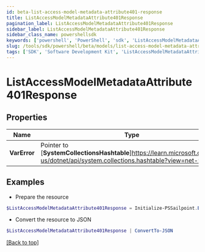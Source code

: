 ```yaml
---
id: beta-list-access-model-metadata-attribute401-response
title: ListAccessModelMetadataAttribute401Response
pagination_label: ListAccessModelMetadataAttribute401Response
sidebar_label: ListAccessModelMetadataAttribute401Response
sidebar_class_name: powershellsdk
keywords: ['powershell', 'PowerShell', 'sdk', 'ListAccessModelMetadataAttribute401Response', 'BetaListAccessModelMetadataAttribute401Response'] 
slug: /tools/sdk/powershell/beta/models/list-access-model-metadata-attribute401-response
tags: ['SDK', 'Software Development Kit', 'ListAccessModelMetadataAttribute401Response', 'BetaListAccessModelMetadataAttribute401Response']
---
```



# ListAccessModelMetadataAttribute401Response

## Properties

Name | Type | Description | Notes
------------ | ------------- | ------------- | -------------
**VarError** |  Pointer to [**SystemCollectionsHashtable**]https://learn.microsoft.com/en-us/dotnet/api/system.collections.hashtable?view=net-9.0 | A message describing the error | [optional] 

## Examples

- Prepare the resource
```powershell
$ListAccessModelMetadataAttribute401Response = Initialize-PSSailpoint.BetaListAccessModelMetadataAttribute401Response  -VarError JWT validation failed: JWT is expired
```

- Convert the resource to JSON
```powershell
$ListAccessModelMetadataAttribute401Response | ConvertTo-JSON
```


[[Back to top]](#) 

